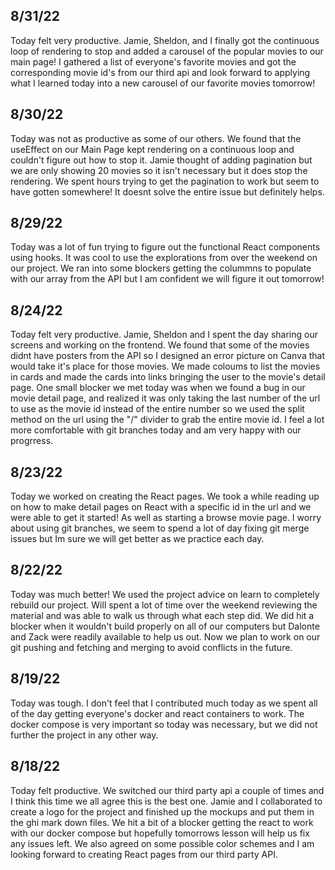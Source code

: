 ## 8/31/22
Today felt very productive. Jamie, Sheldon, and I finally got the continuous loop of rendering to stop and added a carousel of the popular movies to our main page! I gathered a list of everyone's favorite movies and got the corresponding movie id's from our third api and look forward to applying what I learned today into a new carousel of our favorite movies tomorrow!

## 8/30/22
Today was not as productive as some of our others. We found that the useEffect on our Main Page kept rendering on a continuous loop and couldn't figure out how to stop it. Jamie thought of adding pagination but we are only showing 20 movies so it isn't necessary but it does stop the rendering. We spent hours trying to get the pagination to work but seem to have gotten somewhere! It doesnt solve the entire issue but definitely helps.

## 8/29/22
Today was a lot of fun trying to figure out the functional React components using hooks. It was cool to use the explorations from over the weekend on our project. We ran into some blockers getting the colummns to populate with our array from the API but I am confident we will figure it out tomorrow! 

## 8/24/22
Today felt very productive. Jamie, Sheldon and I spent the day sharing our screens and working on the frontend. We found that some of the movies didnt have posters from the API so I designed an error picture on Canva that would take it's place for those movies. We made coloums to list the movies in cards and made the cards into links bringing the user to the movie's detail page. One small blocker we met today was when we found a bug in our movie detail page, and realized it was only taking the last number of the url to use as the movie id instead of the entire number so we used the split method on the url using the "/" divider to grab the entire movie id. I feel a lot more comfortable with git branches today and am very happy with our progrress.

## 8/23/22
Today we worked on creating the React pages. We took a while reading up on how to make detail pages on React with a specific id in the url and we were able to get it started! As well as starting a browse movie page. I worry about using git branches, we seem to spend a lot of day fixing git merge issues but Im sure we will get better as we practice each day.

## 8/22/22
Today was much better! We used the project advice on learn to completely rebuild our project. Will spent a lot of time over the weekend reviewing the material and was able to walk us through what each step did. We did hit a blocker when it wouldn't build properly on all of our computers but Dalonte and Zack were readily available to help us out. Now we plan to work on our git pushing and fetching and merging to avoid conflicts in the future.

## 8/19/22
Today was tough. I don't feel that I contributed much today as we spent all of the day getting everyone's docker and react containers to work. The docker compose is very important so today was necessary, but we did not further the project in any other way.

## 8/18/22
Today felt productive. We switched our third party api a couple of times and I think this time we all agree this is the best one. Jamie and I collaborated to create a logo for the project and finished up the mockups and put them in the ghi mark down files. We hit a bit of a blocker getting the react to work with our docker compose but hopefully tomorrows lesson will help us fix any issues left. We also agreed on some possible color schemes and I am looking forward to creating React pages from our third party API.


